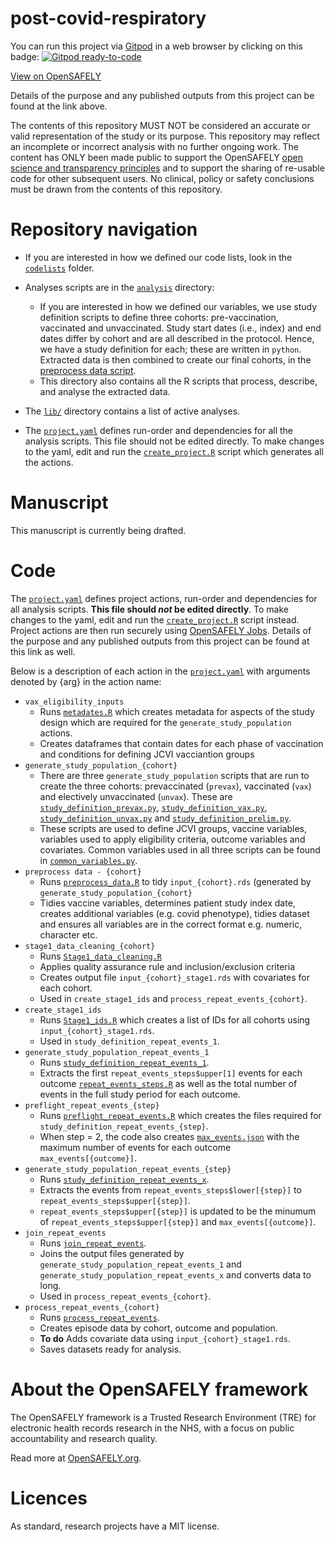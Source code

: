# post-covid-respiratory

You can run this project via [Gitpod](https://gitpod.io) in a web browser by clicking on this badge: [![Gitpod ready-to-code](https://img.shields.io/badge/Gitpod-ready--to--code-908a85?logo=gitpod)](https://gitpod.io/#https://github.com/opensafely/post-covid-respiratory)

[View on OpenSAFELY](https://jobs.opensafely.org/repo/https%253A%252F%252Fgithub.com%252Fopensafely%252Fpost-covid-respiratory/)

Details of the purpose and any published outputs from this project can be found at the link above.

The contents of this repository MUST NOT be considered an accurate or valid representation of the study or its purpose. 
This repository may reflect an incomplete or incorrect analysis with no further ongoing work.
The content has ONLY been made public to support the OpenSAFELY [open science and transparency principles](https://www.opensafely.org/about/#contributing-to-best-practice-around-open-science) and to support the sharing of re-usable code for other subsequent users.
No clinical, policy or safety conclusions must be drawn from the contents of this repository.

# Repository navigation

-   If you are interested in how we defined our code lists, look in the [`codelists`](./codelists) folder.

-   Analyses scripts are in the [`analysis`](./analysis) directory:

    -   If you are interested in how we defined our variables, we use study definition scripts to define three cohorts: pre-vaccination, vaccinated and unvaccinated. Study start dates (i.e., index) and end dates differ by cohort and are all described in the protocol. Hence, we have a study definition for each; these are written in `python`. Extracted data is then combined to create our final cohorts, in the [preprocess data script](analysis/preprocess/preprocess_data.R).
    -   This directory also contains all the R scripts that process, describe, and analyse the extracted data.

-   The [`lib/`](./lib) directory contains a list of active analyses.

-   The [`project.yaml`](.project.yaml) defines run-order and dependencies for all the analysis scripts. This file should not be edited directly. To make changes to the yaml, edit and run the [`create_project.R`](./analysis/create_project.R) script which generates all the actions.

# Manuscript

This manuscript is currently being drafted.

# Code

The [`project.yaml`](./project.yaml) defines project actions, run-order and dependencies for all analysis scripts. **This file should *not* be edited directly**. To make changes to the yaml, edit and run the [`create_project.R`](./analysis/create_project.R) script instead. Project actions are then run securely using [OpenSAFELY Jobs](https://jobs.opensafely.org/repo/https%253A%252F%252Fgithub.com%252Fopensafely%252Fpost-covid-vaccinated). Details of the purpose and any published outputs from this project can be found at this link as well.

Below is a description of each action in the [`project.yaml`](./project.yaml) with arguments denoted by {arg} in the action name:

-   `vax_eligibility_inputs`
    -   Runs [`metadates.R`](./analysis/metadates.R) which creates metadata for aspects of the study design which are required for the `generate_study_population` actions.
    -   Creates dataframes that contain dates for each phase of vaccination and conditions for defining JCVI vacciantion groups
-   `generate_study_population_{cohort}`
    -   There are three `generate_study_population` scripts that are run to create the three cohorts: prevaccinated (`prevax`), vaccinated (`vax`) and electively unvaccinated (`unvax`). These are [`study_definition_prevax.py`](./analysis/study_definition_prevax.py), [`study_definition_vax.py`](./analysis/study_definition_vax.py), [`study_definition_unvax.py`](./analysis/study_definition_unvax.py) and [`study_definition_prelim.py`](./analysis/study_definition_prelim.py).
    -   These scripts are used to define JCVI groups, vaccine variables, variables used to apply eligibility criteria, outcome variables and covariates. Common variables used in all three scripts can be found in [`common_variables.py`](./analysis/common_variables.py).
-   `preprocess data - {cohort}`
    -   Runs [`preprocess_data.R`](./analysis/preprocess/preprocess_data.R) to tidy `input_{cohort}.rds` (generated by `generate_study_population_{cohort}`
    -   Tidies vaccine variables, determines patient study index date, creates additional variables (e.g. covid phenotype), tidies dataset and ensures all variables are in the correct format e.g. numeric, character etc.
-   `stage1_data_cleaning_{cohort}`
    -   Runs [`Stage1_data_cleaning.R`](./analysis/preprocess/Stage1_data_cleaning.R)
    -   Applies quality assurance rule and inclusion/exclusion criteria
    -   Creates output file `input_{cohort}_stage1.rds` with covariates for each cohort.
    -   Used in `create_stage1_ids` and `process_repeat_events_{cohort}`.
-   `create_stage1_ids`
    -   Runs [`Stage1_ids.R`](./analysis/preprocess/Stage1_ids.R) which creates a list of IDs for all cohorts using `input_{cohort}_stage1.rds`.
    -   Used in `study_definition_repeat_events_1`.
-   `generate_study_population_repeat_events_1`
    -   Runs [`study_definition_repeat_events_1`](./analysis/study_definition_repeat_events_1.py).
    -   Extracts the first `repeat_events_steps$upper[1]` events for each outcome [`repeat_events_steps.R`](./analysis/repeat_events/repeat_events_steps.R) as well as the total number of events in the full study period for each outcome.
-   `preflight_repeat_events_{step}`
    -   Runs [`preflight_repeat_events.R`](./analysis/repeat_events/preflight_repeat_events.R) which creates the files required for `study_definition_repeat_events_{step}`.
    -   When step = 2, the code also creates [`max_events.json`](./output/repeat_events/max_events.json.R) with the maximum number of events for each outcome `max_events[{outcome}]`.
-   `generate_study_population_repeat_events_{step}`
    -   Runs [`study_definition_repeat_events_x`](./analysis/study_definition_repeat_events_x.py).
    -   Extracts the events from `repeat_events_steps$lower[{step}]` to `repeat_events_steps$upper[{step}]`.
    -   `repeat_events_steps$upper[{step}]` is updated to be the minumum of `repeat_events_steps$upper[{step}]` and `max_events[{outcome}]`.
-   `join_repeat_events`
    -   Runs [`join_repeat_events`](./analysis/repeat_events/join_repeat_events.R).
    -   Joins the output files generated by `generate_study_population_repeat_events_1` and `generate_study_population_repeat_events_x` and converts data to long.
    -   Used in `process_repeat_events_{cohort}`.
-   `process_repeat_events_{cohort}`
    -   Runs [`process_repeat_events`](./analysis/repeat_events/process_repeat_events.R).
    -   Creates episode data by cohort, outcome and population.
    -   **To do** Adds covariate data using `input_{cohort}_stage1.rds`.
    -   Saves datasets ready for analysis.

# About the OpenSAFELY framework

The OpenSAFELY framework is a Trusted Research Environment (TRE) for electronic
health records research in the NHS, with a focus on public accountability and
research quality.

Read more at [OpenSAFELY.org](https://opensafely.org).

# Licences
As standard, research projects have a MIT license. 

